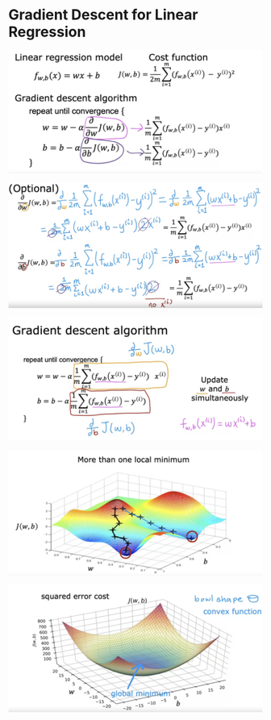# Gradient Descent for Linear Regression

![](https://github.com/dystaSatria/Machine-Learning/blob/main/Supervised%20Machine%20Learning%20Regression%20and%20Classification/Gradient%20Descent%20For%20Linear%20Regression/Screenshot%202024-02-10%20at%2016.36.00.png)



![](https://github.com/dystaSatria/Machine-Learning/blob/main/Supervised%20Machine%20Learning%20Regression%20and%20Classification/Gradient%20Descent%20For%20Linear%20Regression/Screenshot%202024-02-10%20at%2016.39.37.png)


![](https://github.com/dystaSatria/Machine-Learning/blob/main/Supervised%20Machine%20Learning%20Regression%20and%20Classification/Gradient%20Descent%20For%20Linear%20Regression/Screenshot%202024-02-10%20at%2016.41.59.png)

![](https://github.com/dystaSatria/Machine-Learning/blob/main/Supervised%20Machine%20Learning%20Regression%20and%20Classification/Gradient%20Descent%20For%20Linear%20Regression/Screenshot%202024-02-10%20at%2016.46.16.png)


![](https://github.com/dystaSatria/Machine-Learning/blob/main/Supervised%20Machine%20Learning%20Regression%20and%20Classification/Gradient%20Descent%20For%20Linear%20Regression/Screenshot%202024-02-10%20at%2016.55.09.png)
